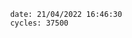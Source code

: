

                date: 21/04/2022 16:46:30
                cycles: 37500

                         